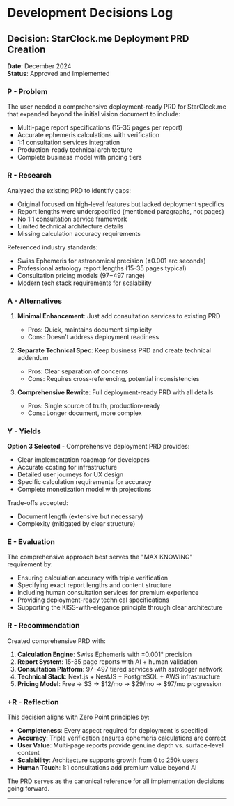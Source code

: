 # Development Decisions Log

## Decision: StarClock.me Deployment PRD Creation
**Date**: December 2024  
**Status**: Approved and Implemented

### P - Problem
The user needed a comprehensive deployment-ready PRD for StarClock.me that expanded beyond the initial vision document to include:
- Multi-page report specifications (15-35 pages per report)
- Accurate ephemeris calculations with verification
- 1:1 consultation services integration
- Production-ready technical architecture
- Complete business model with pricing tiers

### R - Research
Analyzed the existing PRD to identify gaps:
- Original focused on high-level features but lacked deployment specifics
- Report lengths were underspecified (mentioned paragraphs, not pages)
- No 1:1 consultation service framework
- Limited technical architecture details
- Missing calculation accuracy requirements

Referenced industry standards:
- Swiss Ephemeris for astronomical precision (±0.001 arc seconds)
- Professional astrology report lengths (15-35 pages typical)
- Consultation pricing models ($97-$497 range)
- Modern tech stack requirements for scalability

### A - Alternatives
1. **Minimal Enhancement**: Just add consultation services to existing PRD
   - Pros: Quick, maintains document simplicity
   - Cons: Doesn't address deployment readiness

2. **Separate Technical Spec**: Keep business PRD and create technical addendum
   - Pros: Clear separation of concerns
   - Cons: Requires cross-referencing, potential inconsistencies

3. **Comprehensive Rewrite**: Full deployment-ready PRD with all details
   - Pros: Single source of truth, production-ready
   - Cons: Longer document, more complex

### Y - Yields
**Option 3 Selected** - Comprehensive deployment PRD provides:
- Clear implementation roadmap for developers
- Accurate costing for infrastructure 
- Detailed user journeys for UX design
- Specific calculation requirements for accuracy
- Complete monetization model with projections

Trade-offs accepted:
- Document length (extensive but necessary)
- Complexity (mitigated by clear structure)

### E - Evaluation
The comprehensive approach best serves the "MAX KNOWING" requirement by:
- Ensuring calculation accuracy with triple verification
- Specifying exact report lengths and content structure  
- Including human consultation services for premium experience
- Providing deployment-ready technical specifications
- Supporting the KISS-with-elegance principle through clear architecture

### R - Recommendation
Created comprehensive PRD with:
1. **Calculation Engine**: Swiss Ephemeris with ±0.001° precision
2. **Report System**: 15-35 page reports with AI + human validation
3. **Consultation Platform**: $97-$497 tiered services with astrologer network
4. **Technical Stack**: Next.js + NestJS + PostgreSQL + AWS infrastructure
5. **Pricing Model**: Free → $3 → $12/mo → $29/mo → $97/mo progression

### +R - Reflection
This decision aligns with Zero Point principles by:
- **Completeness**: Every aspect required for deployment is specified
- **Accuracy**: Triple verification ensures ephemeris calculations are correct
- **User Value**: Multi-page reports provide genuine depth vs. surface-level content
- **Scalability**: Architecture supports growth from 0 to 250k users
- **Human Touch**: 1:1 consultations add premium value beyond AI

The PRD serves as the canonical reference for all implementation decisions going forward.

---